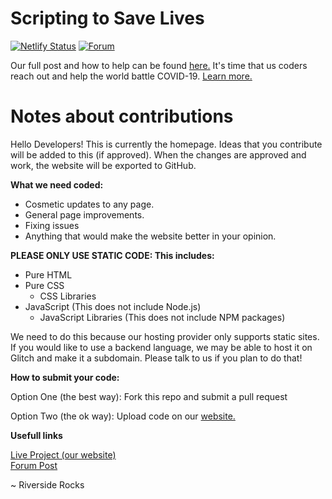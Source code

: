 # Scripting to Save Lives

[![Netlify Status](https://api.netlify.com/api/v1/badges/f44584c0-4d89-4b18-8d84-20f063888eec/deploy-status)](https://app.netlify.com/sites/happy-heisenberg-e8838f/deploys)
[![Forum](https://img.shields.io/discourse/likes?server=https%3A%2F%2Fs2sl.discourse.group%2F&style=for-the-badge)](https://s2sl.discourse.group)

Our full post and how to help can be found <a href="https://support.glitch.com/t/scripting-to-save-lives-we-need-your-help/21753">here.</a>
It's time that us coders reach out and help the world battle COVID-19. <a href="https://scriptingtosavelives.com">Learn more.</a>

# Notes about contributions

Hello Developers! This is currently the homepage.
Ideas that you contribute will be added to this (if approved). When the changes are
approved and work, the website will be exported to GitHub.

**What we need coded:**

- Cosmetic updates to any page.
- General page improvements.
- Fixing issues
- Anything that would make the website better in your opinion.

**PLEASE ONLY USE STATIC CODE: This includes:**

- Pure HTML
- Pure CSS
  - CSS Libraries
- JavaScript (This does not include Node.js)
  - JavaScript Libraries (This does not include NPM packages)

We need to do this because our hosting
provider only supports static sites. If you would like to use a backend
language, we may be able to host it on Glitch and make it a subdomain.
Please talk to us if you plan to do that!

**How to submit your code:**

Option One (the best way): Fork this repo and submit a pull request

Option Two (the ok way): Upload code on our <a href="https://developers.scriptingtosavelives.com/code/">website.</a>

**Usefull links**

<a href="https://scriptingtosavelives.com">Live Project (our website)</a>
<br>
<a href="https://support.glitch.com/t/mega-thread-scriptingtosavelives-com-we-need-your-help/21753">Forum Post</a>

~ Riverside Rocks
